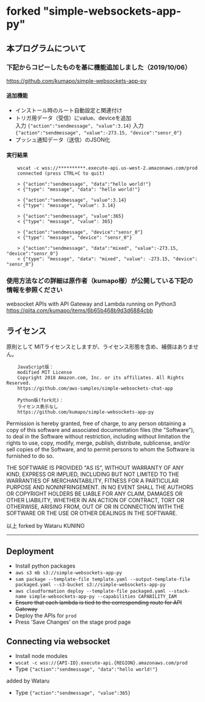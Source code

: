 # forked "simple-websockets-app-py"

## 本プログラムについて

### 下記からコピーしたものを基に機能追加しました（2019/10/06）

<https://github.com/kumapo/simple-websockets-app-py>	

#### 追加機能
- インストール時のルート自動設定と関連付け
- トリガ用データ（受信）にvalue、deviceを追加	
	入力 `{"action":"sendmessage", "value":3.14}`	
	入力 `{"action":"sendmessage", "value":-273.15, "device":"sensr_0"}`	
- プッシュ通知データ（送信）のJSON化

#### 実行結果
		wscat -c wss://**********.execute-api.us-west-2.amazonaws.com/prod	
		connected (press CTRL+C to quit)	
		
		> {"action":"sendmessage", "data":"hello world!"}	
		< {"type": "message", "data": "hello world!"}	
		
		> {"action":"sendmessage", "value":3.14}	
		< {"type": "message", "value": 3.14}	

		> {"action":"sendmessage", "value":365}	
		< {"type": "message", "value": 365}	

		> {"action":"sendmessage", "device":"sensr_0"}	
		< {"type": "message", "device": "sensr_0"}	

		> {"action":"sendmessage", "data":"mixed", "value":-273.15, "device":"sensr_0"}
		< {"type": "message", "data": "mixed", "value": -273.15, "device": "sensr_0"}

### 使用方法などの詳細は原作者（kumapo様）が公開している下記の情報を参照ください

websocket APIs with API Gateway and Lambda running on Python3	
<https://qiita.com/kumapo/items/6b65b468b9d3d6884cbb>	
	
## ライセンス

原則として MITライセンスとしますが、ライセンス形態を含め、補償はありません。	

		JavaScript版：	
		modified MIT License	
		Copyright 2018 Amazon.com, Inc. or its affiliates. All Rights Reserved.	
		https://github.com/aws-samples/simple-websockets-chat-app
		
		Python版(fork元)：	
		ライセンス表示なし	
		https://github.com/kumapo/simple-websockets-app-py

Permission is hereby granted, free of charge, to any person obtaining a copy of
this software and associated documentation files (the "Software"), to deal in
the Software without restriction, including without limitation the rights to
use, copy, modify, merge, publish, distribute, sublicense, and/or sell copies of
the Software, and to permit persons to whom the Software is furnished to do so.

THE SOFTWARE IS PROVIDED "AS IS", WITHOUT WARRANTY OF ANY KIND, EXPRESS OR
IMPLIED, INCLUDING BUT NOT LIMITED TO THE WARRANTIES OF MERCHANTABILITY, FITNESS
FOR A PARTICULAR PURPOSE AND NONINFRINGEMENT. IN NO EVENT SHALL THE AUTHORS OR
COPYRIGHT HOLDERS BE LIABLE FOR ANY CLAIM, DAMAGES OR OTHER LIABILITY, WHETHER
IN AN ACTION OF CONTRACT, TORT OR OTHERWISE, ARISING FROM, OUT OF OR IN
CONNECTION WITH THE SOFTWARE OR THE USE OR OTHER DEALINGS IN THE SOFTWARE.

以上 forked by Wataru KUNINO	
	
--------------------------------------------------------------------------------
## Deployment

- Install python packages
- `aws s3 mb s3://simple-websockets-app-py`
- `sam package --template-file template.yaml --output-template-file packaged.yaml --s3-bucket s3://simple-websockets-app-py`
- `aws cloudformation deploy --template-file packaged.yaml --stack-name simple-websockets-app-py --capabilities CAPABILITY_IAM`
- ~~Ensure that each lambda is tied to the corresponding route for API Gateway~~
- Deploy the APIs for `prod`
- Press 'Save Changes' on the stage prod page

## Connecting via websocket

- Install node modules
- `wscat -c wss://{API-ID}.execute-api.{REGION}.amazonaws.com/prod`
- Type `{"action":"sendmessage", "data":"hello world!"}`

added by Wataru
- Type `{"action":"sendmessage", "value":365}`
